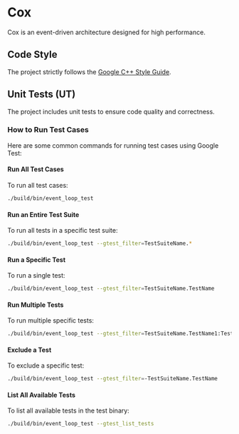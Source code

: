 # Cox
Cox is an event-driven architecture designed for high performance.

## Code Style
The project strictly follows the [Google C++ Style Guide](https://google.github.io/styleguide/cppguide.html).

## Unit Tests (UT)
The project includes unit tests to ensure code quality and correctness.

### How to Run Test Cases
Here are some common commands for running test cases using Google Test:

#### Run All Test Cases
To run all test cases:
```bash
./build/bin/event_loop_test
```

#### Run an Entire Test Suite
To run all tests in a specific test suite:
```bash
./build/bin/event_loop_test --gtest_filter=TestSuiteName.*
```

#### Run a Specific Test
To run a single test:
```bash
./build/bin/event_loop_test --gtest_filter=TestSuiteName.TestName
```

#### Run Multiple Tests
To run multiple specific tests:
```bash
./build/bin/event_loop_test --gtest_filter=TestSuiteName.TestName1:TestSuiteName.TestName2
```

#### Exclude a Test
To exclude a specific test:
```bash
./build/bin/event_loop_test --gtest_filter=-TestSuiteName.TestName
```

#### List All Available Tests
To list all available tests in the test binary:
```bash
./build/bin/event_loop_test --gtest_list_tests
```